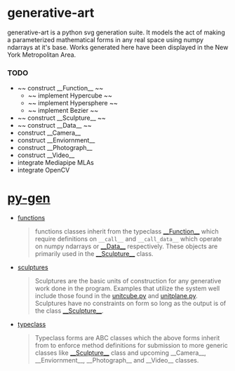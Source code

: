 # generative-art

generative-art is a python svg generation suite. It models the act of making a parameterized mathematical forms in any real space using numpy ndarrays at it's base. Works generated here have been displayed in the New York Metropolitan Area.

### TODO
- ~~ construct \_\_Function\_\_ ~~
    - ~~ implement Hypercube ~~
    - ~~ implement Hypersphere ~~
    - ~~ implement Bezier ~~
- ~~ construct \_\_Sculpture\_\_ ~~
- ~~ construct \_\_Data\_\_ ~~
- construct \_\_Camera\_\_ 
- construct \_\_Enviornment\_\_
- construct \_\_Photograph\_\_ 
- construct \_\_Video\_\_
- integrate Mediapipe MLAs
- integrate OpenCV

# [py-gen](/py-gen)
- [functions](/py-gen/src/functions)
    
    > functions classes inherit from the typeclass [\_\_Function\_\_](py-gen/src/typeclass/__function__.py) which require definitions on `__call__` and `__call_data__` which operate on numpy ndarrays or [\_\_Data\_\_](/py-gen/src/atoms.py) respectively. These objects are primarily used in the [\_\_Sculpture\_\_](py-gen/src/typeclass/__sculpture__.py) class.
- [sculptures](py-gen/src/sculptures)
    
    > Sculptures are the basic units of construction for any generative work done in the program. Examples that utilize the system well include those found in the [unitcube.py](py-gen/src/sculptures/unitcube.py) and [unitplane.py](py-gen/src/sculptures/unitplane.py). Sculptures have no constraints on form so long as the output is of the class [\_\_Sculpture\_\_](py-gen/src/typeclass/__sculpture__.py).
- [typeclass](py-gen/src/typeclass)
    
    > Typeclass forms are ABC classes which the above forms inherit from to enforce method definitions for submission to more generic classes like [\_\_Sculpture\_\_](py-gen/src/typeclass/__sculpture__.py) class and upcoming \_\_Camera\_\_, \_\_Enviornment\_\_, \_\_Photograph\_\_ and \_\_Video\_\_ classes.

